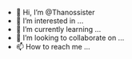 - 👋 Hi, I’m @Thanossister
- 👀 I’m interested in ...
- 🌱 I’m currently learning ...
- 💞️ I’m looking to collaborate on ...
- 📫 How to reach me ...

<!---
Thanossister/Thanossister is a ✨ special ✨ repository because its `README.md` (this file) appears on your GitHub profile.
You can click the Preview link to take a look at your changes.
--->
